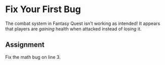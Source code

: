# Fix Your First Bug

The combat system in Fantasy Quest isn't working as intended! It appears that players are _gaining_ health when attacked instead of _losing_ it.

## Assignment

Fix the math bug on line 3.
